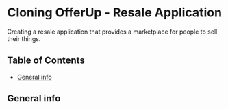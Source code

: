 # Cloning OfferUp - Resale Application
Creating a resale application that provides a marketplace for people to sell their things. 

## Table of Contents
* [General info](#general-info)

## General info

